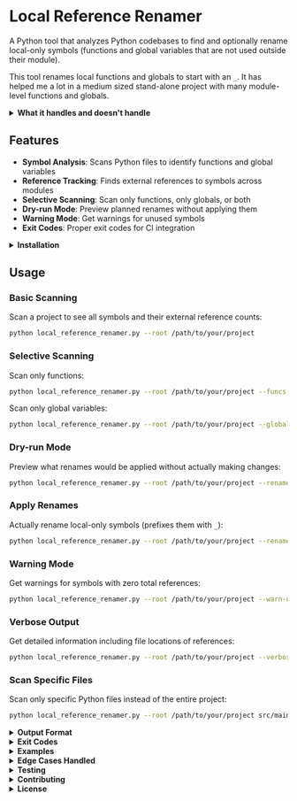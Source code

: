 # Local Reference Renamer

A Python tool that analyzes Python codebases to find and optionally rename local-only symbols (functions and global variables that are not used outside their module).

This tool renames local functions and globals to start with an `_`.
It has helped me a lot in a medium sized stand-alone project with many module-level functions and globals.

<details>
<summary><strong>What it handles and doesn't handle</strong></summary>

The tool works at the moment for:
- global functions
- global variables

But it does not handle:
- class types (feel free to contribute)
- class methods
- class attributes
- class variables

(As far i can think classes are tricky to implement as python can be very dynamic).
</details>

## Features

- **Symbol Analysis**: Scans Python files to identify functions and global variables
- **Reference Tracking**: Finds external references to symbols across modules
- **Selective Scanning**: Scan only functions, only globals, or both
- **Dry-run Mode**: Preview planned renames without applying them
- **Warning Mode**: Get warnings for unused symbols
- **Exit Codes**: Proper exit codes for CI integration

<details>
<summary><strong>Installation</strong></summary>

```bash
# Clone the repository
git clone <repository-url>
cd local_reference_renamer

# Install dependencies using uv
uv sync

# Or install manually
pip install libcst
```
</details>

## Usage

### Basic Scanning

Scan a project to see all symbols and their external reference counts:

```bash
python local_reference_renamer.py --root /path/to/your/project
```

### Selective Scanning

Scan only functions:
```bash
python local_reference_renamer.py --root /path/to/your/project --funcs
```

Scan only global variables:
```bash
python local_reference_renamer.py --root /path/to/your/project --globals
```

### Dry-run Mode

Preview what renames would be applied without actually making changes:

```bash
python local_reference_renamer.py --root /path/to/your/project --rename-locals --dry-run
```

### Apply Renames

Actually rename local-only symbols (prefixes them with `_`):

```bash
python local_reference_renamer.py --root /path/to/your/project --rename-locals
```

### Warning Mode

Get warnings for symbols with zero total references:

```bash
python local_reference_renamer.py --root /path/to/your/project --warn-unused
```

### Verbose Output

Get detailed information including file locations of references:

```bash
python local_reference_renamer.py --root /path/to/your/project --verbose
```

### Scan Specific Files

Scan only specific Python files instead of the entire project:

```bash
python local_reference_renamer.py --root /path/to/your/project src/main.py src/utils.py
```

<details>
<summary><strong>Output Format</strong></summary>

The tool outputs a table showing:
- **Symbol**: Name of the function or global variable
- **Type**: `f` for functions, `g` for globals
- **Module**: The file containing the symbol
- **Count**: Number of references from other modules

Example output:
```
+-------------------------+--------+------------+---------+
| Symbol                  | Type   | Module     |   Count |
+=========================+========+============+=========+
| helper_func             | f      | helpers.py |       2 |
+-------------------------+--------+------------+---------+
| unused_function         | f      | unused.py  |       0 |
+-------------------------+--------+------------+---------+
| GLOBAL_VAR              | g      | utils.py   |       1 |
+-------------------------+--------+------------+---------+
| UNUSED_GLOBAL           | g      | unused.py  |       0 |
+-------------------------+--------+------------+---------+
```
</details>

<details>
<summary><strong>Exit Codes</strong></summary>

- `0`: Unused symbols were found
- `1`: No unused symbols found

This makes the tool suitable for CI integration to detect unused code.
</details>

<details>
<summary><strong>Examples</strong></summary>

### Example 1: Basic Project Analysis

```bash
$ python local_reference_renamer.py --root ./my_project
+-------------------------+--------+------------+---------+
| Symbol                  | Type   | Module     |   Count |
+=========================+========+============+=========+
| main                    | f      | main.py    |       0 |
+-------------------------+--------+------------+---------+
| helper_func             | f      | utils.py   |       1 |
+-------------------------+--------+------------+---------+
| unused_function         | f      | unused.py  |       0 |
+-------------------------+--------+------------+---------+
| GLOBAL_VAR              | g      | utils.py   |       1 |
+-------------------------+--------+------------+---------+
| UNUSED_GLOBAL           | g      | unused.py  |       0 |
+-------------------------+--------+------------+---------+
```

### Example 2: Dry-run with Renames

```bash
$ python local_reference_renamer.py --root ./my_project --rename-locals --dry-run
+-------------------------+--------+------------+---------+
| Symbol                  | Type   | Module     |   Count |
+=========================+========+============+=========+
| main                    | f      | main.py    |       0 |
+-------------------------+--------+------------+---------+
| helper_func             | f      | utils.py   |       1 |
+-------------------------+--------+------------+---------+
| unused_function         | f      | unused.py  |       0 |
+-------------------------+--------+------------+---------+
| GLOBAL_VAR              | g      | utils.py   |       1 |
+-------------------------+--------+------------+---------+
| UNUSED_GLOBAL           | g      | unused.py  |       0 |
+-------------------------+--------+------------+---------+

Planned renames:
 - main -> _main in main.py
 - unused_function -> _unused_function in unused.py
 - UNUSED_GLOBAL -> _UNUSED_GLOBAL in unused.py
```

### Example 3: Warning Mode

```bash
$ python local_reference_renamer.py --root ./my_project --warn-unused
Unused: main in /path/to/my_project/main.py
Unused: unused_function in /path/to/my_project/unused.py
Unused: UNUSED_GLOBAL in /path/to/my_project/unused.py

+-------------------------+--------+------------+---------+
| Symbol                  | Type   | Module     |   Count |
+=========================+========+============+=========+
| main                    | f      | main.py    |       0 |
+-------------------------+--------+------------+---------+
| helper_func             | f      | utils.py   |       1 |
+-------------------------+--------+------------+---------+
| unused_function         | f      | unused.py  |       0 |
+-------------------------+--------+------------+---------+
| GLOBAL_VAR              | g      | utils.py   |       1 |
+-------------------------+--------+------------+---------+
| UNUSED_GLOBAL           | g      | unused.py  |       0 |
+-------------------------+--------+------------+---------+
```
</details>

<details>
<summary><strong>Edge Cases Handled</strong></summary>

The tool handles various Python constructs:

- **Tuple assignments**: `a, b = 1, 2`
- **Annotated assignments**: `value: int = 10`
- **`if __name__ == '__main__'` blocks**
- **Import aliases**
- **Already prefixed symbols** (skips `_private_func`)
</details>

<details>
<summary><strong>Testing</strong></summary>

Run the test suite:

```bash
# Install test dependencies
uv sync --extra test

# Run tests
uv run python -m pytest tests/ -v

# Run with coverage
uv run python -m pytest tests/ --cov=local_reference_renamer
```

### Regression Testing

The project uses two types of regression testing:

#### 1. Test Projects

Located in `tests/test_projects/`, these contain:
- `original/` - Project files before renaming
- `renamed/` - Expected project files after renaming

These test projects contain known patterns of public/private functions and variables to verify the tool works correctly.

#### 2. Golden Files Testing

The project also uses golden files testing against the HDL-FSM-Editor repository to ensure consistent behavior across changes. Golden files contain expected output from scanning the reference project.

#### Initial Setup

Generate initial golden files:

```bash
# Run the golden file generation script
python tests/generate_golden_files.py
```

#### Updating Golden Files

When you make changes that affect the tool's output format or behavior, update the golden files:

```bash
# Run tests with --update-golden flag
uv run python -m pytest tests/ -k "golden" --update-golden

# Or run the generation script
python tests/generate_golden_files.py
```

#### Golden Files

The following files are maintained in `tests/golden_files/`:
- `golden_scan_output.txt` - Expected output from scanning the golden project
- `golden_dry_run_output.txt` - Expected output from dry-run mode
- `golden_commit_hash.txt` - The commit hash of the golden project version being tested against

## Interpreting Test Failures

If tests fail, check:

1. **Import errors**: Ensure all dependencies are installed
2. **Permission errors**: Make sure you have write access to test directories
3. **Git clone failures**: Check network connectivity for golden project tests
4. **Encoding issues**: The tool uses ASCII arrows (`->`) for compatibility
</details>

<details>
<summary><strong>Contributing</strong></summary>

1. Fork the repository
2. Create a feature branch
3. Make your changes
4. Add tests for new functionality
5. Ensure all tests pass
6. Submit a pull request
</details>

<details>
<summary><strong>License</strong></summary>

[Add your license information here]
</details>
